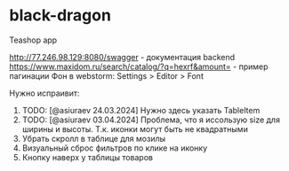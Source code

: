 # black-dragon
Teashop app

http://77.246.98.129:8080/swagger - документация backend
https://www.maxidom.ru/search/catalog/?q=hexrf&amount= - пример пагинации
Фон в webstorm: Settings > Editor > Font


Нужно испраивит:
1) TODO: [@asiuraev 24.03.2024] Нужно здесь указать TableItem
2) TODO: [@asiuraev 03.04.2024] Проблема, что я иссользую size для ширины и высоты. Т.к. иконки могут быть не квадратными
3) Убрать скролл в таблице для мозилы
4) Визуальный сброс фильтров по клике на иконку
5) Кнопку наверх у таблицы товаров
